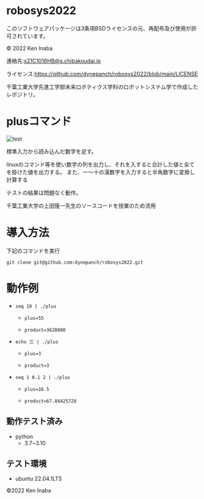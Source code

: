 # robosys2022

このソフトウェアパッケージは3条項BSDライセンスの元、再配布及び使用が許可されています。

© 2022 Ken Inaba

連絡先:s21C1016HB@s.chibakoudai.jp

ライセンス:https://github.com/dynepanch/robosys2022/blob/main/LICENSE

千葉工業大学先進工学部未来ロボティクス学科のロボットシステム学で作成したレポジトリ。


# plusコマンド
![test](https://github.com/dynepanch/robosys2022/actions/workflows/test.yml/badge.svg)

標準入力から読み込んだ数字を足す。

linuxのコマンド等を使い数字の列を出力し、それを入すると合計した値と全てを掛けた値を出力する。
また、一～十の漢数字を入力すると半角数字に変換し計算する

テストの結果は問題なく動作。

千葉工業大学の上田隆一先生のソースコードを授業のため流用

# 導入方法
下記のコマンドを実行

` git clone git@github.com:dynepanch/robosys2022.git `


# 動作例
 
* ` seq 10 | ./plus `

	* ` plus=55 `

	* ` product=3628800 `



* ` echo 三 | ./plus `

	* ` plus=3 `

	* ` product=3 `



* ` seq 1 0.1 2 | ./plus `

	* ` plus=16.5 `

	* ` product=67.04425728 `

## 動作テスト済み ##
* python
	* 3.7~3.10

## テスト環境 ##
* ubuntu 22.04.1LTS


©2022 Ken Inaba
